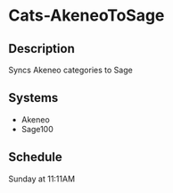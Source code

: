 # Cats-AkeneoToSage

## Description

Syncs Akeneo categories to Sage

## Systems
- Akeneo
- Sage100

## Schedule
Sunday at 11:11AM